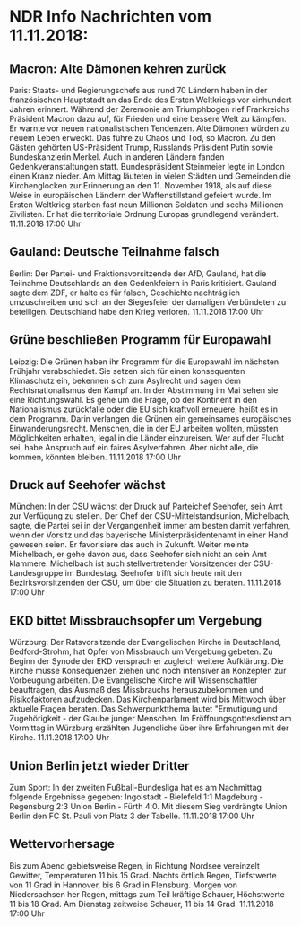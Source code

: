 # NDR Info Nachrichten vom 11.11.2018:


## Macron: Alte Dämonen kehren zurück
Paris:	Staats- und Regierungschefs aus rund 70 Ländern haben in der französischen Hauptstadt an das Ende des Ersten Weltkriegs vor einhundert Jahren erinnert. Während der Zeremonie am Triumphbogen rief Frankreichs Präsident Macron dazu auf, für Frieden und eine bessere Welt zu kämpfen. Er warnte vor neuen nationalistischen Tendenzen. Alte Dämonen würden zu neuem Leben erweckt. Das führe zu Chaos und Tod, so Macron. Zu den Gästen gehörten US-Präsident Trump, Russlands Präsident Putin sowie Bundeskanzlerin Merkel. Auch in anderen Ländern fanden Gedenkveranstaltungen statt. Bundespräsident Steinmeier legte in London einen Kranz nieder. Am Mittag läuteten in vielen Städten und Gemeinden die Kirchenglocken zur Erinnerung an den 11. November 1918, als auf diese Weise in europäischen Ländern der Waffenstillstand gefeiert wurde. Im Ersten Weltkrieg starben fast neun Millionen Soldaten und sechs Millionen Zivilisten. Er hat die territoriale Ordnung Europas grundlegend verändert. 11.11.2018 17:00 Uhr 

## Gauland: Deutsche Teilnahme falsch
Berlin: Der Partei- und Fraktionsvorsitzende der AfD, Gauland, hat die Teilnahme Deutschlands an den Gedenkfeiern in Paris kritisiert. Gauland sagte dem ZDF, er halte es für falsch, Geschichte nachträglich umzuschreiben und sich an der Siegesfeier der damaligen Verbündeten zu beteiligen. Deutschland habe den Krieg verloren. 11.11.2018 17:00 Uhr 

## Grüne beschließen Programm für Europawahl
Leipzig:	 Die Grünen haben ihr Programm für die Europawahl im nächsten Frühjahr verabschiedet. Sie setzen sich für einen konsequenten Klimaschutz ein, bekennen sich zum Asylrecht und sagen dem Rechtsnationalismus den Kampf an. In der  Abstimmung im Mai sehen sie eine Richtungswahl. Es gehe um die Frage, ob der Kontinent in den Nationalismus zurückfalle oder die EU sich kraftvoll erneuere, heißt es in dem Programm. Darin verlangen die Grünen ein gemeinsames europäisches Einwanderungsrecht. Menschen, die in der EU arbeiten wollten, müssten Möglichkeiten erhalten, legal in die Länder einzureisen. Wer auf der Flucht sei, habe Anspruch auf ein faires Asylverfahren. Aber nicht alle, die kommen, könnten bleiben. 11.11.2018 17:00 Uhr 

## Druck auf Seehofer wächst
München: In der CSU wächst der Druck auf Parteichef Seehofer, sein Amt zur Verfügung zu stellen. Der Chef der CSU-Mittelstandsunion, Michelbach, sagte, die Partei sei in der Vergangenheit immer am besten damit verfahren, wenn der Vorsitz und das bayerische Ministerpräsidentenamt in einer Hand gewesen seien. Er favorisiere das auch in Zukunft. Weiter meinte Michelbach, er gehe davon aus, dass Seehofer sich nicht an sein Amt klammere. Michelbach ist auch stellvertretender Vorsitzender der CSU-Landesgruppe im Bundestag. Seehofer trifft sich heute mit den Bezirksvorsitzenden der CSU, um über die Situation zu beraten. 11.11.2018 17:00 Uhr 

## EKD bittet Missbrauchsopfer um Vergebung
Würzburg: Der Ratsvorsitzende der Evangelischen Kirche in Deutschland, Bedford-Strohm, hat Opfer von Missbrauch um Vergebung gebeten. Zu Beginn der Synode der EKD versprach er zugleich weitere Aufklärung. Die Kirche müsse Konsequenzen ziehen und noch intensiver an Konzepten zur Vorbeugung arbeiten. Die Evangelische Kirche will Wissenschaftler beauftragen, das Ausmaß des Missbrauchs herauszubekommen und Risikofaktoren aufzudecken. Das Kirchenparlament wird bis Mittwoch über aktuelle Fragen beraten. Das Schwerpunktthema lautet "Ermutigung und Zugehörigkeit - der Glaube junger Menschen. Im Eröffnungsgottesdienst am Vormittag in Würzburg erzählten Jugendliche über ihre Erfahrungen mit der Kirche. 11.11.2018 17:00 Uhr 

## Union Berlin jetzt wieder Dritter
Zum Sport: In der zweiten Fußball-Bundesliga hat es am Nachmittag folgende Ergebnisse gegeben: Ingolstadt - Bielefeld  1:1
Magdeburg - Regensburg  2:3
Union Berlin - Fürth 4:0. Mit diesem Sieg verdrängte Union Berlin den FC St. Pauli von Platz 3 der Tabelle. 11.11.2018 17:00 Uhr 

## Wettervorhersage
Bis zum Abend gebietsweise Regen, in Richtung Nordsee vereinzelt Gewitter, Temperaturen 11 bis 15 Grad. Nachts örtlich Regen, Tiefstwerte von 11 Grad in Hannover, bis 6 Grad in Flensburg. Morgen von Niedersachsen her Regen, mittags zum Teil kräftige Schauer, Höchstwerte 11 bis 18 Grad. Am Dienstag zeitweise Schauer, 11 bis 14 Grad. 11.11.2018 17:00 Uhr 
